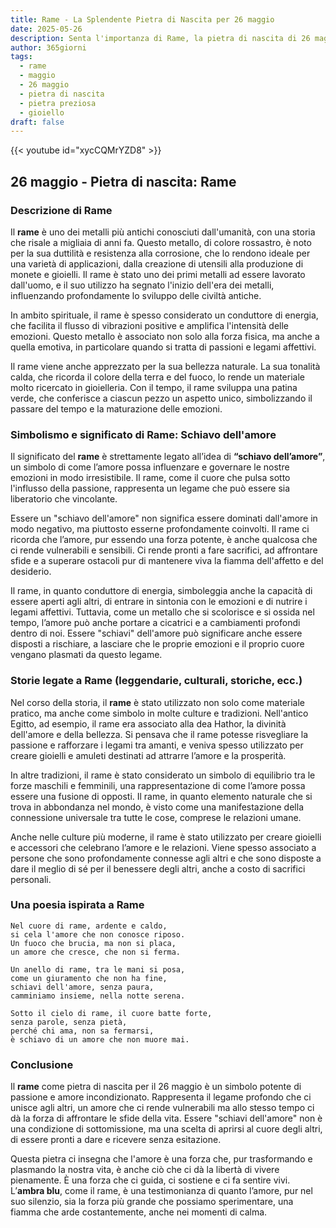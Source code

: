 ```yaml
---
title: Rame - La Splendente Pietra di Nascita per 26 maggio
date: 2025-05-26
description: Senta l'importanza di Rame, la pietra di nascita di 26 maggio che simboleggia Schiavo dell'amore. Lasci che la sua bellezza e il suo significato illuminino la sua giornata.
author: 365giorni
tags:
  - rame
  - maggio
  - 26 maggio
  - pietra di nascita
  - pietra preziosa
  - gioiello
draft: false
---
```


{{< youtube id="xycCQMrYZD8" >}}

## 26 maggio - Pietra di nascita: Rame

### Descrizione di Rame

Il **rame** è uno dei metalli più antichi conosciuti dall'umanità, con una storia che risale a migliaia di anni fa. Questo metallo, di colore rossastro, è noto per la sua duttilità e resistenza alla corrosione, che lo rendono ideale per una varietà di applicazioni, dalla creazione di utensili alla produzione di monete e gioielli. Il rame è stato uno dei primi metalli ad essere lavorato dall'uomo, e il suo utilizzo ha segnato l'inizio dell'era dei metalli, influenzando profondamente lo sviluppo delle civiltà antiche.

In ambito spirituale, il rame è spesso considerato un conduttore di energia, che facilita il flusso di vibrazioni positive e amplifica l'intensità delle emozioni. Questo metallo è associato non solo alla forza fisica, ma anche a quella emotiva, in particolare quando si tratta di passioni e legami affettivi.

Il rame viene anche apprezzato per la sua bellezza naturale. La sua tonalità calda, che ricorda il colore della terra e del fuoco, lo rende un materiale molto ricercato in gioielleria. Con il tempo, il rame sviluppa una patina verde, che conferisce a ciascun pezzo un aspetto unico, simbolizzando il passare del tempo e la maturazione delle emozioni.

### Simbolismo e significato di Rame: Schiavo dell'amore

Il significato del **rame** è strettamente legato all’idea di **“schiavo dell’amore”**, un simbolo di come l’amore possa influenzare e governare le nostre emozioni in modo irresistibile. Il rame, come il cuore che pulsa sotto l'influsso della passione, rappresenta un legame che può essere sia liberatorio che vincolante.

Essere un "schiavo dell'amore" non significa essere dominati dall'amore in modo negativo, ma piuttosto esserne profondamente coinvolti. Il rame ci ricorda che l’amore, pur essendo una forza potente, è anche qualcosa che ci rende vulnerabili e sensibili. Ci rende pronti a fare sacrifici, ad affrontare sfide e a superare ostacoli pur di mantenere viva la fiamma dell'affetto e del desiderio.

Il rame, in quanto conduttore di energia, simboleggia anche la capacità di essere aperti agli altri, di entrare in sintonia con le emozioni e di nutrire i legami affettivi. Tuttavia, come un metallo che si scolorisce e si ossida nel tempo, l’amore può anche portare a cicatrici e a cambiamenti profondi dentro di noi. Essere "schiavi" dell'amore può significare anche essere disposti a rischiare, a lasciare che le proprie emozioni e il proprio cuore vengano plasmati da questo legame.

### Storie legate a Rame (leggendarie, culturali, storiche, ecc.)

Nel corso della storia, il **rame** è stato utilizzato non solo come materiale pratico, ma anche come simbolo in molte culture e tradizioni. Nell'antico Egitto, ad esempio, il rame era associato alla dea Hathor, la divinità dell'amore e della bellezza. Si pensava che il rame potesse risvegliare la passione e rafforzare i legami tra amanti, e veniva spesso utilizzato per creare gioielli e amuleti destinati ad attrarre l’amore e la prosperità.

In altre tradizioni, il rame è stato considerato un simbolo di equilibrio tra le forze maschili e femminili, una rappresentazione di come l’amore possa essere una fusione di opposti. Il rame, in quanto elemento naturale che si trova in abbondanza nel mondo, è visto come una manifestazione della connessione universale tra tutte le cose, comprese le relazioni umane.

Anche nelle culture più moderne, il rame è stato utilizzato per creare gioielli e accessori che celebrano l’amore e le relazioni. Viene spesso associato a persone che sono profondamente connesse agli altri e che sono disposte a dare il meglio di sé per il benessere degli altri, anche a costo di sacrifici personali.

### Una poesia ispirata a Rame

```
Nel cuore di rame, ardente e caldo,
si cela l'amore che non conosce riposo.
Un fuoco che brucia, ma non si placa,
un amore che cresce, che non si ferma.

Un anello di rame, tra le mani si posa,
come un giuramento che non ha fine,
schiavi dell'amore, senza paura,
camminiamo insieme, nella notte serena.

Sotto il cielo di rame, il cuore batte forte,
senza parole, senza pietà,
perché chi ama, non sa fermarsi,
è schiavo di un amore che non muore mai.
```

### Conclusione

Il **rame** come pietra di nascita per il 26 maggio è un simbolo potente di passione e amore incondizionato. Rappresenta il legame profondo che ci unisce agli altri, un amore che ci rende vulnerabili ma allo stesso tempo ci dà la forza di affrontare le sfide della vita. Essere "schiavi dell'amore" non è una condizione di sottomissione, ma una scelta di aprirsi al cuore degli altri, di essere pronti a dare e ricevere senza esitazione.

Questa pietra ci insegna che l'amore è una forza che, pur trasformando e plasmando la nostra vita, è anche ciò che ci dà la libertà di vivere pienamente. È una forza che ci guida, ci sostiene e ci fa sentire vivi. L’**ambra blu**, come il rame, è una testimonianza di quanto l’amore, pur nel suo silenzio, sia la forza più grande che possiamo sperimentare, una fiamma che arde costantemente, anche nei momenti di calma.